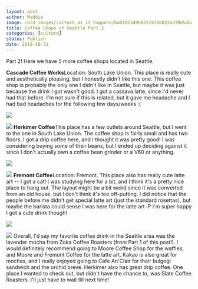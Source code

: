 ```yaml
---
layout: post
author: Maddie
image: /old_images/caltech_as_it_happens/6a0105349b8251970b022ad39b546d200d.jpg
title: Coffee Shops of Seattle Part 2 
categories: [culture]
status: Publish
date: 2018-10-31
---
```


Part 2! Here we have 5 more coffee shops located in Seattle.

**Cascade Coffee Works**Location: South Lake Union. This place is really cute and aesthetically pleasing, but I honestly didn't like this one. This coffee shop is probably the only one I didn't like in Seattle, but maybe it was just because the drink I got wasn't good. I got a cassava latte, since I'd never had that before. I'm not sure if this is related, but it gave me headache and I had bad headaches for the following few days/weeks :(

![](/old_images/caltech_as_it_happens/6a0105349b8251970b022ad3baf933200b.jpg)

![](/old_images/6a01b8d28f2857970c022ad3754236200c-320wi.jpg)
**Herkimer Coffee**This place has a few outlets around Seattle, but I went to the one in South Lake Union. The coffee shop is fairly small and has two floors. I got a drip coffee here, and I thought it was pretty good! I was considering buying some of their beans, but I ended up deciding against it since I don't actually own a coffee bean grinder or a V60 or anything.


![](/old_images/caltech_as_it_happens/6a0105349b8251970b022ad3baf92f200b.jpg)

![](/old_images/caltech_as_it_happens/6a0105349b8251970b022ad3baf8ec200b.jpg)
**Fremont Coffee**Location: Fremont. This place also has really cute latte art -- I got a cat! I was studying here for a bit, and I think it's a pretty nice place to hang out. The layout might be a bit weird since it was converted from an old house, but I don't think it's too off-putting. I did notice that the people before me didn't get special latte art (just the standard rosettas), but maybe the barista could sense I was here for the latte art :P I'm super happy I got a cute drink though!


![](/old_images/caltech_as_it_happens/6a0105349b8251970b022ad375428d200c.jpg)

![](/old_images/caltech_as_it_happens/6a0105349b8251970b022ad3baf923200b.jpg)
Overall, I'd say my favorite coffee drink in the Seattle area was the lavender mocha from Zoka Coffee Roasters (from Part 1 of this post!). I would definitely recommend going to Moore Coffee Shop for the waffles, and Moore and Fremont Coffee for the latte art. Kakao is also great for mochas, and I really enjoyed going to Cafe An'Clair for their bulgogi sandwich and the orchid breve. Herkimer also has great drip coffee. One place I wanted to check out, but didn't have the chance to, was Slate Coffee Roasters. I'll just have to wait till next time!

